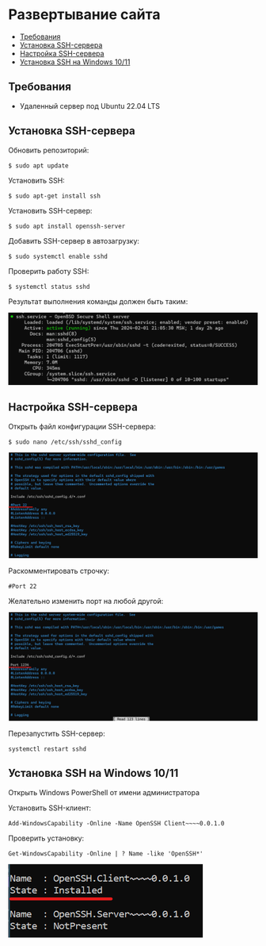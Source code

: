 # Развертывание сайта

- [Требования](#требования)
- [Установка SSH-сервера](#установка-ssh-сервера)
- [Настройка SSH-сервера](#настройка-ssh-сервера)
- [Установка SSH на Windows 10/11](#установка-ssh-на-windows-10/11)

## Требования

- Удаленный сервер под Ubuntu 22.04 LTS

## Установка SSH-сервера

Обновить репозиторий:

```
$ sudo apt update
```

Установить SSH:

```
$ sudo apt-get install ssh
```

Установить SSH-сервер:

```
$ sudo apt install openssh-server
```

Добавить SSH-сервер в автозагрузку:

```
$ sudo systemctl enable sshd
```

Проверить работу SSH:

```
$ systemctl status sshd
```

Результат выполнения команды должен быть таким:

![alt text](./images/sshd_status.png)

## Настройка SSH-сервера

Открыть файл конфигурации SSH-сервера:

```
$ sudo nano /etc/ssh/sshd_config
```

![alt text](./images/sshd_config_default.png)

Раскомментировать строчку:

```
#Port 22
```

Желательно изменить порт на любой другой:

![alt text](./images/ssh_config_edited.png)

Перезапустить SSH-сервер:

```
systemctl restart sshd
```

## Установка SSH на Windows 10/11

Открыть Windows PowerShell от имени администратора

Установить SSH-клиент:

```
Add-WindowsCapability -Online -Name OpenSSH Client~~~~0.0.1.0
```

Проверить установку:

```
Get-WindowsCapability -Online | ? Name -like 'OpenSSH*'
```

![alt text](./images/windows_ssh_installed.png)
